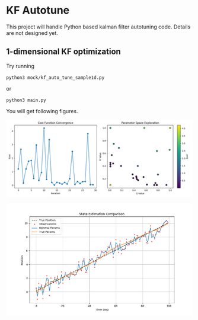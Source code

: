 # KF Autotune

This project will handle Python based kalman filter autotuning code.
Details are not designed yet.

## 1-dimensional KF optimization

Try running

```
python3 mock/kf_auto_tune_sample1d.py
```

or 

```
python3 main.py
```

You will get following figures.


![docs/tuning_process.png](docs/tuning_process.png)

![docs/tuning_result.png](docs/tuning_result.png)

